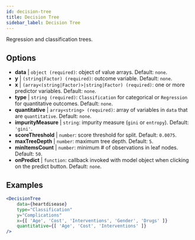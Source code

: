 ```yaml
---
id: decision-tree
title: Decision Tree
sidebar_label: Decision Tree
---
```


Regression and classification trees.

## Options

* __data__ | `object (required)`: object of value arrays. Default: `none`.
* __y__ | `(string|Factor) (required)`: outcome variable. Default: `none`.
* __x__ | `(array<(string|Factor)>|string|Factor) (required)`: one or more predictor variables. Default: `none`.
* __type__ | `string (required)`: `Classification` for categorical or `Regression` for quantitative outcomes. Default: `none`.
* __quantitative__ | `array<string> (required)`: array of variables in `data` that are `quantitative`. Default: `none`.
* __impurityMeasure__ | `string`: impurity measure (`gini` or `entropy`). Default: `'gini'`.
* __scoreThreshold__ | `number`: score threshold for split. Default: `0.0075`.
* __maxTreeDepth__ | `number`: maximum tree depth. Default: `5`.
* __minItemsCount__ | `number`: minimum # of observations in leaf nodes. Default: `50`.
* __onPredict__ | `function`: callback invoked with model object when clicking on the predict button. Default: `none`.


## Examples

```jsx live
<DecisionTree 
    data={heartdisease} 
    type="Classification"
    y="Complications"
    x={[ 'Age', 'Cost', 'Interventions', 'Gender', 'Drugs' ]}
    quantitative={[ 'Age', 'Cost', 'Interventions' ]}
/>
```

